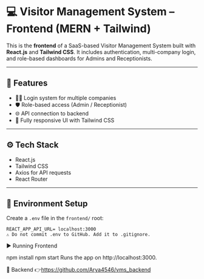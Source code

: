 
# 💻 Visitor Management System – Frontend (MERN + Tailwind)

This is the **frontend** of a SaaS-based Visitor Management System built with **React.js** and **Tailwind CSS**. It includes authentication, multi-company login, and role-based dashboards for Admins and Receptionists.

---

## 🎯 Features

- 🧑‍💼 Login system for multiple companies
- 🛡️ Role-based access (Admin / Receptionist)
- 🌐 API connection to backend
- 🎨 Fully responsive UI with Tailwind CSS

---

## ⚙️ Tech Stack

- React.js
- Tailwind CSS
- Axios for API requests
- React Router

---

## 🔧 Environment Setup

Create a `.env` file in the `frontend/` root:

```env
REACT_APP_API_URL= localhost:3000
⚠️ Do not commit .env to GitHub. Add it to .gitignore.
```

▶️ Running Frontend

npm install
npm start
Runs the app on http://localhost:3000.

🔗 Backend
👉https://github.com/Arya4546/vms_backend

